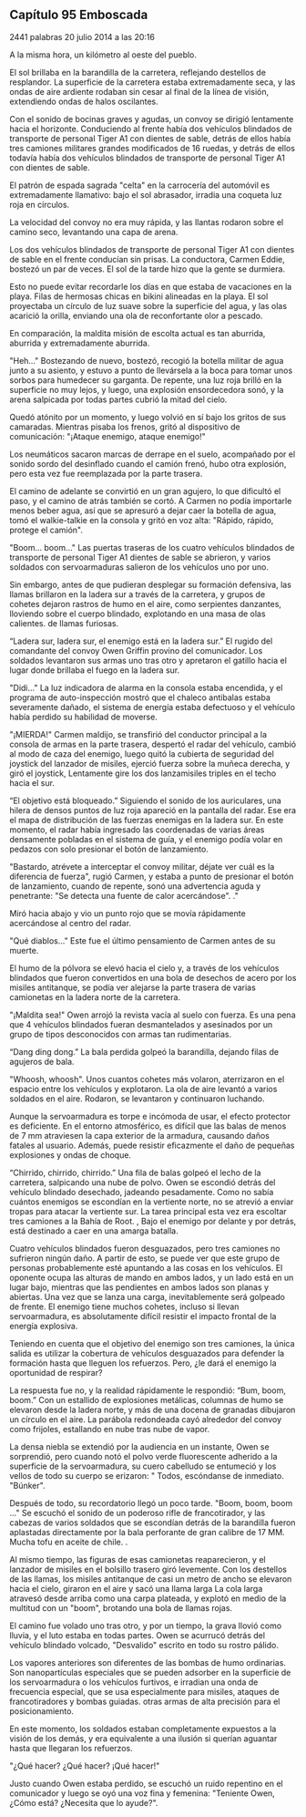
## Capítulo 95 Emboscada


2441 palabras
20 julio 2014 a las 20:16


A la misma hora, un kilómetro al oeste del pueblo.

El sol brillaba en la barandilla de la carretera, reflejando destellos de resplandor. La superficie de la carretera estaba extremadamente seca, y las ondas de aire ardiente rodaban sin cesar al final de la línea de visión, extendiendo ondas de halos oscilantes.

Con el sonido de bocinas graves y agudas, un convoy se dirigió lentamente hacia el horizonte. Conduciendo al frente había dos vehículos blindados de transporte de personal Tiger A1 con dientes de sable, detrás de ellos había tres camiones militares grandes modificados de 16 ruedas, y detrás de ellos todavía había dos vehículos blindados de transporte de personal Tiger A1 con dientes de sable.

El patrón de espada sagrada "celta" en la carrocería del automóvil es extremadamente llamativo: bajo el sol abrasador, irradia una coqueta luz roja en círculos.

La velocidad del convoy no era muy rápida, y las llantas rodaron sobre el camino seco, levantando una capa de arena.

Los dos vehículos blindados de transporte de personal Tiger A1 con dientes de sable en el frente conducían sin prisas. La conductora, Carmen Eddie, bostezó un par de veces. El sol de la tarde hizo que la gente se durmiera.

Esto no puede evitar recordarle los días en que estaba de vacaciones en la playa. Filas de hermosas chicas en bikini alineadas en la playa. El sol proyectaba un círculo de luz suave sobre la superficie del agua, y las olas acarició la orilla, enviando una ola de reconfortante olor a pescado.

En comparación, la maldita misión de escolta actual es tan aburrida, aburrida y extremadamente aburrida.

"Heh…" Bostezando de nuevo, bostezó, recogió la botella militar de agua junto a su asiento, y estuvo a punto de llevársela a la boca para tomar unos sorbos para humedecer su garganta. De repente, una luz roja brilló en la superficie no muy lejos, y luego, una explosión ensordecedora sonó, y la arena salpicada por todas partes cubrió la mitad del cielo.

Quedó atónito por un momento, y luego volvió en sí bajo los gritos de sus camaradas. Mientras pisaba los frenos, gritó al dispositivo de comunicación: "¡Ataque enemigo, ataque enemigo!"

Los neumáticos sacaron marcas de derrape en el suelo, acompañado por el sonido sordo del desinflado cuando el camión frenó, hubo otra explosión, pero esta vez fue reemplazada por la parte trasera.

El camino de adelante se convirtió en un gran agujero, lo que dificultó el paso, y el camino de atrás también se cortó. A Carmen no podía importarle menos beber agua, así que se apresuró a dejar caer la botella de agua, tomó el walkie-talkie en la consola y gritó en voz alta: "Rápido, rápido, protege el camión".

"Boom... boom..." Las puertas traseras de los cuatro vehículos blindados de transporte de personal Tiger A1 dientes de sable se abrieron, y varios soldados con servoarmaduras salieron de los vehículos uno por uno.

Sin embargo, antes de que pudieran desplegar su formación defensiva, las llamas brillaron en la ladera sur a través de la carretera, y grupos de cohetes dejaron rastros de humo en el aire, como serpientes danzantes, lloviendo sobre el cuerpo blindado, explotando en una masa de olas calientes. de llamas furiosas.

“Ladera sur, ladera sur, el enemigo está en la ladera sur.” El rugido del comandante del convoy Owen Griffin provino del comunicador. Los soldados levantaron sus armas uno tras otro y apretaron el gatillo hacia el lugar donde brillaba el fuego en la ladera sur.

"Didi..." La luz indicadora de alarma en la consola estaba encendida, y el programa de auto-inspección mostró que el chaleco antibalas estaba severamente dañado, el sistema de energía estaba defectuoso y el vehículo había perdido su habilidad de moverse.

"¡MIERDA!" Carmen maldijo, se transfirió del conductor principal a la consola de armas en la parte trasera, despertó el radar del vehículo, cambió al modo de caza del enemigo, luego quitó la cubierta de seguridad del joystick del lanzador de misiles, ejerció fuerza sobre la muñeca derecha, y giró el joystick, Lentamente gire los dos lanzamisiles triples en el techo hacia el sur.

“El objetivo está bloqueado.” Siguiendo el sonido de los auriculares, una hilera de densos puntos de luz roja apareció en la pantalla del radar. Ese era el mapa de distribución de las fuerzas enemigas en la ladera sur. En este momento, el radar había ingresado las coordenadas de varias áreas densamente pobladas en el sistema de guía, y el enemigo podía volar en pedazos con solo presionar el botón de lanzamiento.

"Bastardo, atrévete a interceptar el convoy militar, déjate ver cuál es la diferencia de fuerza", rugió Carmen, y estaba a punto de presionar el botón de lanzamiento, cuando de repente, sonó una advertencia aguda y penetrante: "Se detecta una fuente de calor acercándose". ."

Miró hacia abajo y vio un punto rojo que se movía rápidamente acercándose al centro del radar.

"Qué diablos..." Este fue el último pensamiento de Carmen antes de su muerte.

El humo de la pólvora se elevó hacia el cielo y, a través de los vehículos blindados que fueron convertidos en una bola de desechos de acero por los misiles antitanque, se podía ver alejarse la parte trasera de varias camionetas en la ladera norte de la carretera.

"¡Maldita sea!" Owen arrojó la revista vacía al suelo con fuerza. Es una pena que 4 vehículos blindados fueran desmantelados y asesinados por un grupo de tipos desconocidos con armas tan rudimentarias.

“Dang ding dong.” La bala perdida golpeó la barandilla, dejando filas de agujeros de bala.

"Whoosh, whoosh". Unos cuantos cohetes más volaron, aterrizaron en el espacio entre los vehículos y explotaron. La ola de aire levantó a varios soldados en el aire. Rodaron, se levantaron y continuaron luchando.

Aunque la servoarmadura es torpe e incómoda de usar, el efecto protector es deficiente. En el entorno atmosférico, es difícil que las balas de menos de 7 mm atraviesen la capa exterior de la armadura, causando daños fatales al usuario. Además, puede resistir eficazmente el daño de pequeñas explosiones y ondas de choque.

“Chirrido, chirrido, chirrido.” Una fila de balas golpeó el lecho de la carretera, salpicando una nube de polvo. Owen se escondió detrás del vehículo blindado desechado, jadeando pesadamente. Como no sabía cuántos enemigos se escondían en la vertiente norte, no se atrevió a enviar tropas para atacar la vertiente sur. La tarea principal esta vez era escoltar tres camiones a la Bahía de Root. , Bajo el enemigo por delante y por detrás, está destinado a caer en una amarga batalla.

Cuatro vehículos blindados fueron desguazados, pero tres camiones no sufrieron ningún daño. A partir de esto, se puede ver que este grupo de personas probablemente esté apuntando a las cosas en los vehículos. El oponente ocupa las alturas de mando en ambos lados, y un lado está en un lugar bajo, mientras que las pendientes en ambos lados son planas y abiertas. Una vez que se lanza una carga, inevitablemente será golpeado de frente. El enemigo tiene muchos cohetes, incluso si llevan servoarmadura, es absolutamente difícil resistir el impacto frontal de la energía explosiva.

Teniendo en cuenta que el objetivo del enemigo son tres camiones, la única salida es utilizar la cobertura de vehículos desguazados para defender la formación hasta que lleguen los refuerzos. Pero, ¿le dará el enemigo la oportunidad de respirar?

La respuesta fue no, y la realidad rápidamente le respondió: “Bum, boom, boom.” Con un estallido de explosiones metálicas, columnas de humo se elevaron desde la ladera norte, y más de una docena de granadas dibujaron un círculo en el aire. La parábola redondeada cayó alrededor del convoy como frijoles, estallando en nube tras nube de vapor.

La densa niebla se extendió por la audiencia en un instante, Owen se sorprendió, pero cuando notó el polvo verde fluorescente adherido a la superficie de la servoarmadura, su cuero cabelludo se entumeció y los vellos de todo su cuerpo se erizaron: " Todos, escóndanse de inmediato. "Búnker".

Después de todo, su recordatorio llegó un poco tarde. "Boom, boom, boom ..." Se escuchó el sonido de un poderoso rifle de francotirador, y las cabezas de varios soldados que se escondían detrás de la barandilla fueron aplastadas directamente por la bala perforante de gran calibre de 17 MM. Mucha tofu en aceite de chile. .

Al mismo tiempo, las figuras de esas camionetas reaparecieron, y el lanzador de misiles en el bolsillo trasero giró levemente. Con los destellos de las llamas, los misiles antitanque de casi un metro de ancho se elevaron hacia el cielo, giraron en el aire y sacó una llama larga La cola larga atravesó desde arriba como una carpa plateada, y explotó en medio de la multitud con un "boom", brotando una bola de llamas rojas.

El camino fue volado uno tras otro, y por un tiempo, la grava llovió como lluvia, y el luto estaba en todas partes. Owen se acurrucó detrás del vehículo blindado volcado, "Desvalido" escrito en todo su rostro pálido.

Los vapores anteriores son diferentes de las bombas de humo ordinarias. Son nanopartículas especiales que se pueden adsorber en la superficie de los servoarmadura o los vehículos furtivos, e irradian una onda de frecuencia especial, que se usa especialmente para misiles, ataques de francotiradores y bombas guiadas. otras armas de alta precisión para el posicionamiento.

En este momento, los soldados estaban completamente expuestos a la visión de los demás, y era equivalente a una ilusión si querían aguantar hasta que llegaran los refuerzos.

"¿Qué hacer? ¿Qué hacer? ¡Qué hacer!"

Justo cuando Owen estaba perdido, se escuchó un ruido repentino en el comunicador y luego se oyó una voz fina y femenina: "Teniente Owen, ¿Cómo está? ¿Necesita que lo ayude?".
